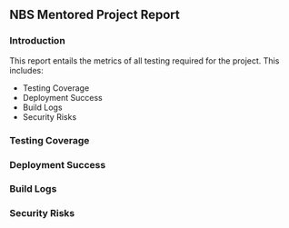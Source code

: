 ## NBS Mentored Project Report

### Introduction
This report entails the metrics of all testing required for the project. This includes:
- Testing Coverage
- Deployment Success
- Build Logs
- Security Risks

### Testing Coverage

### Deployment Success

### Build Logs

### Security Risks
